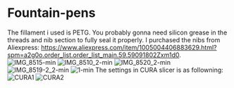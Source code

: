 # Fountain-pens
The fillament i used is PETG. You probably gonna need silicon grease in the threads and nib section to fully seal it properly. I purchased the nibs from Aliexpress: https://www.aliexpress.com/item/1005004406883629.html?spm=a2g0o.order_list.order_list_main.59.59091802Zxm1d0. 
![IMG_8515-min](https://github.com/user-attachments/assets/c0c7dbb0-5837-4d79-95d8-c4aef7dc1416)
![IMG_8510_2-min](https://github.com/user-attachments/assets/08056a06-152e-4937-a43e-e7a52f90e871)
![IMG_8520_2-min](https://github.com/user-attachments/assets/55e9e486-35e4-49af-95eb-c61a86295d94)
![IMG_8519-2_2-min](https://github.com/user-attachments/assets/af3be00b-eb12-4a1a-a9d0-8bc1b9033f60)
![1-min](https://github.com/user-attachments/assets/b3b9715b-3b11-4013-a241-de0b82697f26)
The settings in CURA slicer is as followning:
![CURA1](https://github.com/user-attachments/assets/124e4301-aca2-4da3-a91e-fcef0f185c42)
![CURA2](https://github.com/user-attachments/assets/28b3d424-7c06-4ba1-9d75-465d7f7ddc2f)



